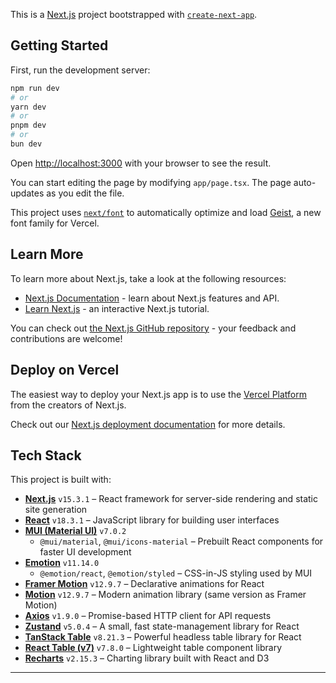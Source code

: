 This is a [Next.js](https://nextjs.org) project bootstrapped with [`create-next-app`](https://nextjs.org/docs/app/api-reference/cli/create-next-app).

## Getting Started

First, run the development server:

```bash
npm run dev
# or
yarn dev
# or
pnpm dev
# or
bun dev
```

Open [http://localhost:3000](http://localhost:3000) with your browser to see the result.

You can start editing the page by modifying `app/page.tsx`. The page auto-updates as you edit the file.

This project uses [`next/font`](https://nextjs.org/docs/app/building-your-application/optimizing/fonts) to automatically optimize and load [Geist](https://vercel.com/font), a new font family for Vercel.

## Learn More

To learn more about Next.js, take a look at the following resources:

- [Next.js Documentation](https://nextjs.org/docs) - learn about Next.js features and API.
- [Learn Next.js](https://nextjs.org/learn) - an interactive Next.js tutorial.

You can check out [the Next.js GitHub repository](https://github.com/vercel/next.js) - your feedback and contributions are welcome!

## Deploy on Vercel

The easiest way to deploy your Next.js app is to use the [Vercel Platform](https://vercel.com/new?utm_medium=default-template&filter=next.js&utm_source=create-next-app&utm_campaign=create-next-app-readme) from the creators of Next.js.

Check out our [Next.js deployment documentation](https://nextjs.org/docs/app/building-your-application/deploying) for more details.

## Tech Stack

This project is built with:

- **[Next.js](https://nextjs.org)** `v15.3.1` – React framework for server-side rendering and static site generation
- **[React](https://reactjs.org/)** `v18.3.1` – JavaScript library for building user interfaces
- **[MUI (Material UI)](https://mui.com/)** `v7.0.2`
  - `@mui/material`, `@mui/icons-material` – Prebuilt React components for faster UI development
- **[Emotion](https://emotion.sh/docs/introduction)** `v11.14.0`
  - `@emotion/react`, `@emotion/styled` – CSS-in-JS styling used by MUI
- **[Framer Motion](https://www.framer.com/motion/)** `v12.9.7` – Declarative animations for React
- **[Motion](https://motion.dev/)** `v12.9.7` – Modern animation library (same version as Framer Motion)
- **[Axios](https://axios-http.com/)** `v1.9.0` – Promise-based HTTP client for API requests
- **[Zustand](https://zustand-demo.pmnd.rs/)** `v5.0.4` – A small, fast state-management library for React
- **[TanStack Table](https://tanstack.com/table/v8)** `v8.21.3` – Powerful headless table library for React
- **[React Table (v7)](https://react-table-v7.tanstack.com/)** `v7.8.0` – Lightweight table component library
- **[Recharts](https://recharts.org/en-US/)** `v2.15.3` – Charting library built with React and D3

---
